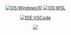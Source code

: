 <div align="center">

  [![OS:Windows10](https://img.shields.io/badge/OS-Windows%2010-blue?style=for-the-badge&logo=microsoft)](https://www.microsoft.com) 
  [![OS:WSL](https://img.shields.io/badge/WSL-Kali%20Linux-blue?style=for-the-badge&logo=linux)](https://www.microsoft.com)

  [![IDE:VSCode](https://img.shields.io/badge/IDE-VSCode-blue?style=for-the-badge&logo=visualstudiocode)](https://code.visualstudio.com/)
  
![](https://github-profile-summary-cards.vercel.app/api/cards/profile-details?username=GitDevla&theme=github_dark) 

</div>